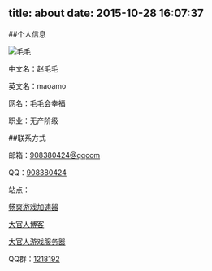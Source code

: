 title: about
date: 2015-10-28 16:07:37
---
##个人信息

![毛毛](http://7xnuax.com1.z0.glb.clouddn.com/8BEE2FA0600B606415E9DF87BD3E5F0D.gif)

中文名：赵毛毛

英文名：maoamo

网名：毛毛会幸福

职业：无产阶级

##联系方式

邮箱：[908380424@qqcom](908380424@qq.com)

QQ：[908380424](http://www.weibo.com/u/5727891308)

站点：

[畅爽游戏加速器](http://www.52res.com)

[大官人博客](http://luodaoyi.com)

[大官人游戏服务器](https://52res.taobao.com)


QQ群：[1218192](http://shang.qq.com/wpa/qunwpa?idkey=5200c25ec11df0ad281db0577973268383432ce2377585870083a9d581e02c6f)
